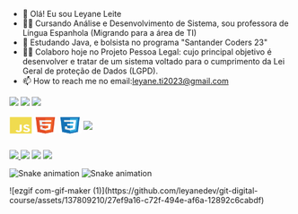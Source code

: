 - 👋 Olá! Eu sou Leyane Leite
- 👀🚀 Cursando Análise e Desenvolvimento de Sistema, sou professora de Língua Espanhola (Migrando para a área de TI)
- 🌱 Estudando Java, e bolsista no programa "Santander Coders 23"
- 🎯🔎 Colaboro hoje no Projeto Pessoa Legal: cujo principal objetivo é desenvolver e tratar de um sistema voltado para o cumprimento da Lei Geral de proteção de Dados (LGPD).
- 📫 How to reach me no email:leyane.ti2023@gmail.com

<div align-"center">
  <img src="![ezgif com-gif-maker (2)](https://github.com/leyanedev/git-digital-course/assets/137809210/ead22279-9fa5-458f-8f6c-34e931dfb372)
</div>


 <div>
  <a href="https://github.com/leyanedev">
  <img height="180em" src="https://github-readme-stats.vercel.app/api?username=leyanedev&show_icons=true&theme=dracula&include_all_commits=true&count_private=true"/>
  <img height="180em" src="https://github-readme-stats.vercel.app/api/top-langs/?username=leyanedev&layout=compact&langs_count=16&theme=dracula"/>
</div>
<div style="display: inline_block"><br>
  <img align="center" alt="Ley-Js" height="30" width="40" src="https://raw.githubusercontent.com/devicons/devicon/master/icons/javascript/javascript-plain.svg">
  <img align="center" alt="Ley-HTML" height="30" width="40" src="https://raw.githubusercontent.com/devicons/devicon/master/icons/html5/html5-original.svg">
  <img align="center" alt="Ley-CSS" height="30" width="40" src="https://raw.githubusercontent.com/devicons/devicon/master/icons/css3/css3-original.svg">
  <img align="center" src="![1694832370966](https://github.com/leyanedev/git-digital-course/assets/137809210/6797d478-71b3-4e4f-8edf-03568b88570f)">

  ##
 
<div> 

  <a href="https://www.instagram.com/leyaneleite/" target="_blank"><img src="https://img.shields.io/badge/-Instagram-%23E4405F?style=for-the-badge&logo=instagram&logoColor=white" target="_blank">
  </a>
 <a href="https://discord.gg/leyanedev_88000" target="_blank"><img src="https://img.shields.io/badge/Discord-7289DA?style=for-the-badge&logo=discord&logoColor=white" target="_blank"></a> 
  <a href = "mailto:leyane.ti2023@gmail.com"><img src="https://img.shields.io/badge/-Gmail-%23333?style=for-the-badge&logo=gmail&logoColor=white" target="_blank"></a>
  <a href="https://www.linkedin.com/in/leyane-a-leite/" target="_blank"><img src="https://img.shields.io/badge/-LinkedIn-%230077B5?style=for-the-badge&logo=linkedin&logoColor=white" target="_blank"></a> 
 
  ![Snake animation](https://github.com/leyanedev/leyanedev/blob/output/github-contribution-grid-snake.svg)
    ![Snake animation](https://github.com/leyanedev/leyanedev/blob/output/github-contribution-grid-snake.svg)
 
</div>
![ezgif com-gif-maker (1)](https://github.com/leyanedev/git-digital-course/assets/137809210/27ef9a16-c72f-494e-af6a-12892c6cabdf)
